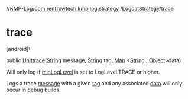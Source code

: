 //[KMP-Log](../../../index.md)/[com.renfrowtech.kmp.log.strategy](../index.md)
/[LogcatStrategy](index.md)/[trace](trace.md)

# trace

[android]\

public [Unit](https://kotlinlang.org/api/latest/jvm/stdlib/kotlin/-unit/index.html)[trace](trace.md)([String](https://developer.android.com/reference/kotlin/java/lang/String.html)
message, [String](https://developer.android.com/reference/kotlin/java/lang/String.html)
tag, [Map](https://developer.android.com/reference/kotlin/java/util/Map.html)
&lt;[String](https://developer.android.com/reference/kotlin/java/lang/String.html)
, [Object](https://developer.android.com/reference/kotlin/java/lang/Object.html)&gt;data)

Will only log if [minLogLevel](index.md#929552537%2FProperties%2F-2091286910) is set to
LogLevel.TRACE or higher.

Logs a trace [message](trace.md) with a given [tag](trace.md) and any associated [data](trace.md)
will only occur in debug builds.

